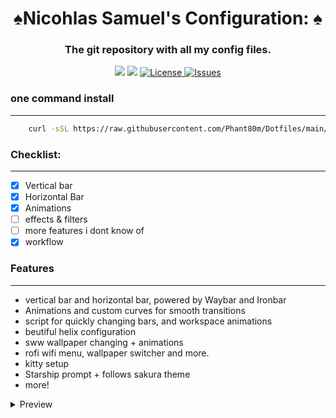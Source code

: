 <div align="center">
    <h1>♠Nicohlas Samuel's Configuration: ♠</h1>
    <h3>The git repository with all my config files.</h3>
</div>

<div align="center">

![](https://img.shields.io/github/stars/phant80m/dotfiles?style=for-the-badge&logo=starship&color=8bd5ca&logoColor=D9E0EE&labelColor=302D41)
[![](https://img.shields.io/github/repo-size/phant80m/dotfiles?color=%23DDB6F2&label=SIZE&logo=codesandbox&style=for-the-badge&logoColor=D9E0EE&labelColor=302D41)](https://github.com/phant80m/dots)
<a href="https://github.com/phant80m/dots/blob/main/LICENSE">
<img alt="License" src="https://img.shields.io/github/license/phant80m/dotfiles?style=for-the-badge&logo=starship&color=ee999f&logoColor=D9E0EE&labelColor=302D41" />
</a>
<a href="https://github.com/phant80m/dotfiles/issues">
<img alt="Issues" src="https://img.shields.io/github/issues/phant80m/dotfiles?style=for-the-badge&logo=bilibili&color=F5E0DC&logoColor=D9E0EE&labelColor=302D41" />
</a>
</div>

### one command install 
---

```bash
    curl -sSL https://raw.githubusercontent.com/Phant80m/Dotfiles/main/install.sh | bash
```

### Checklist:
---
- [x] Vertical bar
- [x] Horizontal Bar
- [x] Animations
- [ ] effects & filters
- [ ] more features i dont know of
- [x] workflow

### Features 
---
- vertical bar and horizontal bar, powered by Waybar and Ironbar
- Animations and custom curves for smooth transitions
- script for quickly changing bars, and workspace animations
- beutiful helix configuration
- sww wallpaper changing + animations
- rofi wifi menu, wallpaper switcher and more.
- kitty setup 
- Starship prompt + follows sakura theme
- more!
<details><summary>Preview</summary><blockquote>
<h1> Preview </h1>

![](https://raw.githubusercontent.com/Phant80m/Dotfiles/main/preview.png)
![](https://raw.githubusercontent.com/Phant80m/Dotfiles/main/preview_1.png)
![](https://raw.githubusercontent.com/Phant80m/Dotfiles/main/preview_2.png)
</div>
